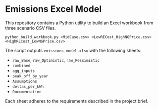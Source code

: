 # Emissions Excel Model

This repository contains a Python utility to build an Excel workbook from three scenario CSV files.

```
python build_workbook.py <MidCase.csv> <LowRECost_HighNGPrice.csv> <HighRECost_LowNGPrice.csv>
```

The script outputs `emissions_model.xlsx` with the following sheets:

- `raw_Base`, `raw_Optimistic`, `raw_Pessimistic`
- `combined`
- `agg_inputs`
- `peak_off_by_year`
- `Assumptions`
- `deltas_per_kWh`
- `Documentation`

Each sheet adheres to the requirements described in the project brief.
